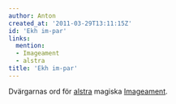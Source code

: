 ```yaml
---
author: Anton
created_at: '2011-03-29T13:11:15Z'
id: 'Ekh im-par'
links:
  mention:
  - Imageament
  - alstra
title: 'Ekh im-par'
---
```


Dvärgarnas ord för [alstra] magiska [Imageament].

  [alstra]: alstra
  [Imageament]: Imageament
